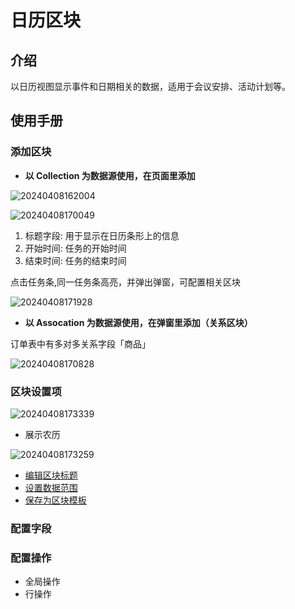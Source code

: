 # 日历区块

<PluginInfo name="block-calendar"></PluginInfo>

## 介绍

以日历视图显示事件和日期相关的数据，适用于会议安排、活动计划等。
## 使用手册

### 添加区块

- **以 Collection 为数据源使用，在页面里添加**

![20240408162004](https://nocobase-docs.oss-cn-beijing.aliyuncs.com/20240408162004.png)

![20240408170049](https://nocobase-docs.oss-cn-beijing.aliyuncs.com/20240408170049.png)

1. 标题字段: 用于显示在日历条形上的信息
2. 开始时间: 任务的开始时间
3. 结束时间: 任务的结束时间

点击任务条,同一任务条高亮，并弹出弹窗，可配置相关区块

![20240408171928](https://nocobase-docs.oss-cn-beijing.aliyuncs.com/20240408171928.png)

- **以 Assocation 为数据源使用，在弹窗里添加（关系区块）**

订单表中有多对多关系字段「商品」

![20240408170828](https://nocobase-docs.oss-cn-beijing.aliyuncs.com/20240408170828.png)
### 区块设置项

![20240408173339](https://nocobase-docs.oss-cn-beijing.aliyuncs.com/20240408173339.png)

- 展示农历

![20240408173259](https://nocobase-docs.oss-cn-beijing.aliyuncs.com/20240408173259.png)
- [编辑区块标题](/handbook/ui/blocks/block-settings/block-title)
- [设置数据范围](/handbook/ui/blocks/block-settings/data-scope)
- [保存为区块模板](/handbook/ui/blocks/block-settings/block-template)



### 配置字段

### 配置操作

- 全局操作
- 行操作